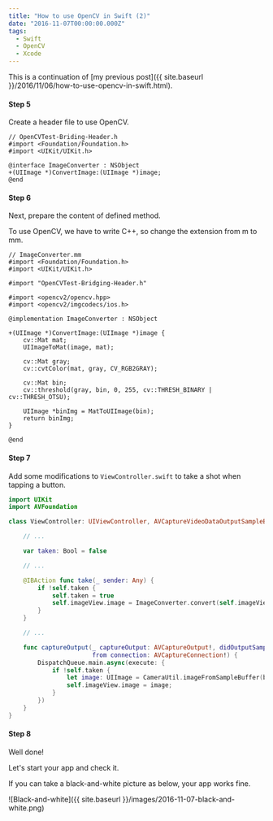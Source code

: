 ```yaml
---
title: "How to use OpenCV in Swift (2)"
date: "2016-11-07T00:00:00.000Z"
tags:
  - Swift
  - OpenCV
  - Xcode
---
```

This is a continuation of [my previous post]({{ site.baseurl }}/2016/11/06/how-to-use-opencv-in-swift.html).

#### **Step 5**
Create a header file to use OpenCV.

```objc
// OpenCVTest-Briding-Header.h
#import <Foundation/Foundation.h>
#import <UIKit/UIKit.h>

@interface ImageConverter : NSObject
+(UIImage *)ConvertImage:(UIImage *)image;
@end
```

#### **Step 6**
Next, prepare the content of defined method.

To use OpenCV, we have to write C++,
so change the extension from m to mm.

```objc
// ImageConverter.mm
#import <Foundation/Foundation.h>
#import <UIKit/UIKit.h>

#import "OpenCVTest-Bridging-Header.h"

#import <opencv2/opencv.hpp>
#import <opencv2/imgcodecs/ios.h>

@implementation ImageConverter : NSObject

+(UIImage *)ConvertImage:(UIImage *)image {
    cv::Mat mat;
    UIImageToMat(image, mat);

    cv::Mat gray;
    cv::cvtColor(mat, gray, CV_RGB2GRAY);

    cv::Mat bin;
    cv::threshold(gray, bin, 0, 255, cv::THRESH_BINARY | cv::THRESH_OTSU);

    UIImage *binImg = MatToUIImage(bin);
    return binImg;
}

@end
```

#### **Step 7**
Add some modifications to `ViewController.swift`
to take a shot when tapping a button.

```swift
import UIKit
import AVFoundation

class ViewController: UIViewController, AVCaptureVideoDataOutputSampleBufferDelegate {

    // ...

    var taken: Bool = false

    // ...

    @IBAction func take(_ sender: Any) {
        if !self.taken {
            self.taken = true
            self.imageView.image = ImageConverter.convert(self.imageView.image)
        }
    }

    // ...

    func captureOutput(_ captureOutput: AVCaptureOutput!, didOutputSampleBuffer sampleBuffer: CMSampleBuffer!,
                       from connection: AVCaptureConnection!) {
        DispatchQueue.main.async(execute: {
            if !self.taken {
                let image: UIImage = CameraUtil.imageFromSampleBuffer(buffer: sampleBuffer)
                self.imageView.image = image;
            }
        })
    }
}
```

#### **Step 8**
Well done!

Let's start your app and check it.

If you can take a black-and-white picture as below,
your app works fine.

![Black-and-white]({{ site.baseurl }}/images/2016-11-07-black-and-white.png)
